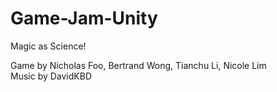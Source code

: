 # Game-Jam-Unity
Magic as Science!

Game by Nicholas Foo, Bertrand Wong, Tianchu Li, Nicole Lim
<br>Music by DavidKBD
